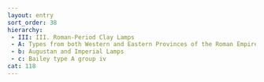 ```yaml
---
layout: entry
sort_order: 38
hierarchy:
 - III: III. Roman-Period Clay Lamps
 - A: Types from both Western and Eastern Provinces of the Roman Empire
 - b: Augustan and Imperial Lamps
 - c: Bailey type A group iv
cat: 118
---
```

